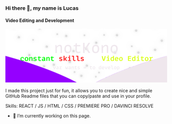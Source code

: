 ### Hi there 👋, my name is Lucas
#### Video Editing and Development
![Video Editing and Development](https://github.com/Stealthbroken/Stealthbroken/blob/main/realbanner.png)

I made this project just for fun, it allows you to create nice and simple GitHub Readme files that you can copy/paste and use in your profile.

Skills: REACT / JS / HTML / CSS / PREMIERE PRO / DAVINCI RESOLVE

- 🔭 I’m currently working on this page. 






<!---
[![Lucas' GitHub stats](https://github-readme-stats.vercel.app/api?username=stealthbroken)](https://github.com/anuraghazra/github-readme-stats)
<!---
--->
